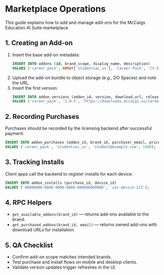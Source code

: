 # Marketplace Operations

This guide explains how to add and manage add-ons for the McCaigs Education AI
Suite marketplace.

## 1. Creating an Add-on

1. Insert the base add-on metadata:
   ```sql
   INSERT INTO addons (id, brand_scope, display_name, description)
   VALUES ('career_pack', ARRAY['studentsai_us'], 'Career Pack', 'CV builder and interview prep.');
   ```
2. Upload the add-on bundle to object storage (e.g., DO Spaces) and note the URL.
3. Insert the first version:
   ```sql
   INSERT INTO addon_versions (addon_id, version, download_url, release_notes)
   VALUES ('career_pack', '1.0.1', 'https://downloads.mccaigs.ai/career_pack/v1.0.1.zip', 'Adds internship matching.');
   ```

## 2. Recording Purchases

Purchases should be recorded by the licensing backend after successful payment:
```sql
INSERT INTO addon_purchases (addon_id, brand_id, purchaser_email, price_paid)
VALUES ('career_pack', 'studentsai_us', 'student@example.com', 1900);
```

## 3. Tracking Installs

Client apps call the backend to register installs for each device:
```sql
INSERT INTO addon_installs (purchase_id, device_id)
VALUES ('00000000-0000-0000-0000-000000000000', 'ios-device-123');
```

## 4. RPC Helpers

- `get_available_addons(brand_id)` — returns add-ons available to the brand.
- `get_purchased_addons(brand_id, email)` — returns owned add-ons with download
  URLs for installation.

## 5. QA Checklist

- Confirm add-on scope matches intended brands.
- Test purchase and install flows on mobile and desktop clients.
- Validate version updates trigger refreshes in the UI.

